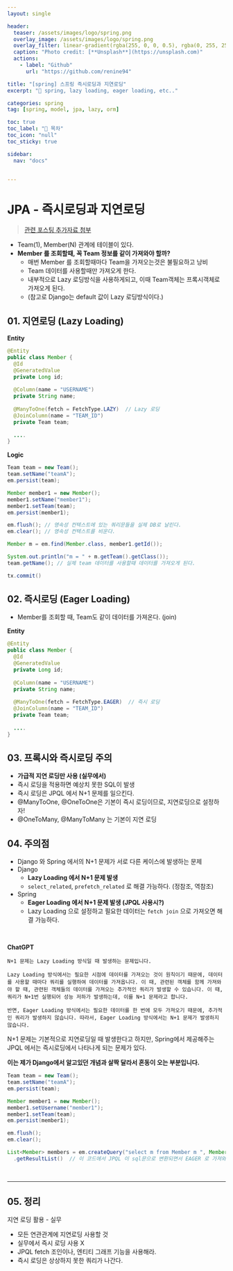```yaml
---
layout: single

header:
  teaser: /assets/images/logo/spring.png
  overlay_image: /assets/images/logo/spring.png
  overlay_filter: linear-gradient(rgba(255, 0, 0, 0.5), rgba(0, 255, 255, 0.5))
  caption: "Photo credit: [**Unsplash**](https://unsplash.com)"
  actions:
    - label: "Github"
      url: "https://github.com/renine94"

title: "[spring] 스프링 즉시로딩과 지연로딩"
excerpt: "🚀 spring, lazy loading, eager loading, etc.."

categories: spring
tag: [spring, model, jpa, lazy, orm]

toc: true
toc_label: "📕 목차"
toc_icon: "null"
toc_sticky: true

sidebar:
  nav: "docs"


---
```


# JPA - 즉시로딩과 지연로딩
> [관련 포스팅 추가자료 첨부](https://wwlee94.github.io/category/blog/spring-jpa-n+1-query/)

- Team(1), Member(N) 관계에 테이블이 있다.
- **Member 를 조회할때, 꼭 Team 정보를 같이 가져와야 할까?**
  - 매번 Member 를 조회할때마다 Team을 가져오는것은 불필요하고 낭비
  - Team 데이터를 사용할때만 가져오게 한다.
  - 내부적으로 Lazy 로딩방식을 사용하게되고, 이때 Team객체는 프록시객체로 가져오게 된다.
  - (참고로 Django는 default 값이 Lazy 로딩방식이다.)



## 01. 지연로딩 (Lazy Loading)

**Entity**

```java
@Entity
public class Member {
  @Id
  @GeneratedValue
  private Long id;
  
  @Column(name = "USERNAME")
  private String name;
  
  @ManyToOne(fetch = FetchType.LAZY)  // Lazy 로딩
  @JoinColumn(name = "TEAM_ID")
  private Team team;
  
  ....
}
```



**Logic**

```java
Team team = new Team();
team.setName("teamA");
em.persist(team);

Member member1 = new Member();
member1.setName("member1");
member1.setTeam(team);
em.persist(member1);

em.flush(); // 영속성 컨텍스트에 있는 쿼리문들을 실제 DB로 날린다.
em.clear(); // 영속성 컨텍스트를 비운다.

Member m = em.find(Member.class, member1.getId());

System.out.println("m = " + m.getTeam().getClass());
team.getName(); // 실제 team 데이터를 사용할때 데이터를 가져오게 된다.

tx.commit()
```





## 02. 즉시로딩 (Eager Loading)

- Member를 조회할 때, Team도 같이 데이터를 가져온다. (join)



**Entity**

```java
@Entity
public class Member {
  @Id
  @GeneratedValue
  private Long id;
  
  @Column(name = "USERNAME")
  private String name;
  
  @ManyToOne(fetch = FetchType.EAGER)  // 즉시 로딩
  @JoinColumn(name = "TEAM_ID")
  private Team team;
  
  ....
}
```





## 03. 프록시와 즉시로딩 주의

- **가급적 지연 로딩만 사용 (실무에서)**
- 즉시 로딩을 적용하면 예상치 못한 SQL이 발생
- 즉시 로딩은 JPQL 에서 N+1 문제를 일으킨다.
- @ManyToOne, @OneToOne은 기본이 즉시 로딩이므로, 지연로딩으로 설정하자!
- @OneToMany, @ManyToMany 는 기본이 지연 로딩





## 04. 주의점

- Django 와 Spring 에서의 N+1 문제가 서로 다른 케이스에 발생하는 문제
- Django
  - **Lazy Loading 에서 N+1 문제 발생**
  - `select_related`, `prefetch_related` 로 해결 가능하다. (정참조, 역참조)
- Spring
  - **Eager Loading 에서 N+1 문제 발생 (JPQL 사용시?)**
  - Lazy Loading 으로 설정하고 필요한 데이터는 `fetch join` 으로 가져오면 해결 가능하다.



<br>

**ChatGPT**

```
N+1 문제는 Lazy Loading 방식일 때 발생하는 문제입니다.

Lazy Loading 방식에서는 필요한 시점에 데이터를 가져오는 것이 원칙이기 때문에, 데이터를 사용할 때마다 쿼리를 실행하여 데이터를 가져옵니다. 이 때, 관련된 객체를 함께 가져와야 할 때, 관련된 객체들의 데이터를 가져오는 추가적인 쿼리가 발생할 수 있습니다. 이 때, 쿼리가 N+1번 실행되어 성능 저하가 발생하는데, 이를 N+1 문제라고 합니다.

반면, Eager Loading 방식에서는 필요한 데이터를 한 번에 모두 가져오기 때문에, 추가적인 쿼리가 발생하지 않습니다. 따라서, Eager Loading 방식에서는 N+1 문제가 발생하지 않습니다.
```



N+1 문제는 기본적으로 지연로딩일 때 발생한다고 하지만,  Spring에서 제공해주는 JPQL 에서는 즉시로딩에서 나타나게 되는 문제가 있다.



**이는 제가 Django에서 알고있던 개념과 살짝 달라서 혼동이 오는 부분입니다.**



```java
Team team = new Team();
team.setName("teamA");
em.persist(team);

Member member1 = new Member();
member1.setUsername("member1");
member1.setTeam(team);
em.persist(member1);

em.flush();
em.clear();

List<Member> members = em.createQuery("select m from Member m ", Member.class)
  .getResultList()  // 이 코드에서 JPQL 이 sql문으로 변환되면서 EAGER 로 가져와야하기 때문에 쿼리가 한 번 더 호출되는 문제가 발생한다.
  
  
```









---



## 05. 정리

지연 로딩 활용 - 실무

- 모든 연관관계에 지연로딩 사용할 것
- 실무에서 즉시 로딩 사용 X
- JPQL fetch 조인이나, 엔티티 그래프 기능을 사용해라.
- 즉시 로딩은 상상하지 못한 쿼리가 나간다.
